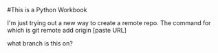 #This is a Python Workbook

I'm just trying out a new way to create a remote repo. 
The command for which is git remote add origin [paste URL]

what branch is this on?